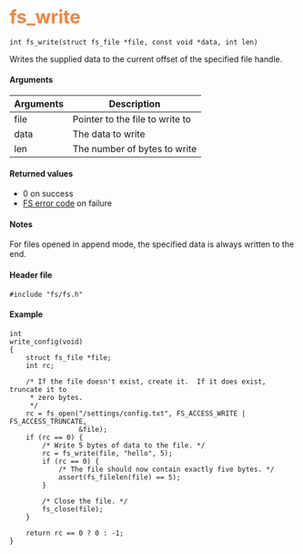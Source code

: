 ## <font color="#F2853F" style="font-size:24pt">fs\_write</font>

```no-highlight
int fs_write(struct fs_file *file, const void *data, int len)
```

Writes the supplied data to the current offset of the specified file handle.  

#### Arguments

| Arguments | Description |
|-----------|-------------|
| file |  Pointer to the file to write to |
| data |  The data to write |
| len | The number of bytes to write |


#### Returned values

* 0 on success
* [FS error code](fs_return_codes.md) on failure

#### Notes 

For files opened in append mode, the specified data is always written to the end.

#### Header file

```no-highlight
#include "fs/fs.h"
```

#### Example

```no-highlight
int
write_config(void)
{
    struct fs_file *file;
    int rc;

    /* If the file doesn't exist, create it.  If it does exist, truncate it to
     * zero bytes.
     */
    rc = fs_open("/settings/config.txt", FS_ACCESS_WRITE | FS_ACCESS_TRUNCATE,
                 &file);
    if (rc == 0) {
        /* Write 5 bytes of data to the file. */
        rc = fs_write(file, "hello", 5);
        if (rc == 0) {
            /* The file should now contain exactly five bytes. */
            assert(fs_filelen(file) == 5);
        }

        /* Close the file. */
        fs_close(file);
    }

    return rc == 0 ? 0 : -1;
}
```
